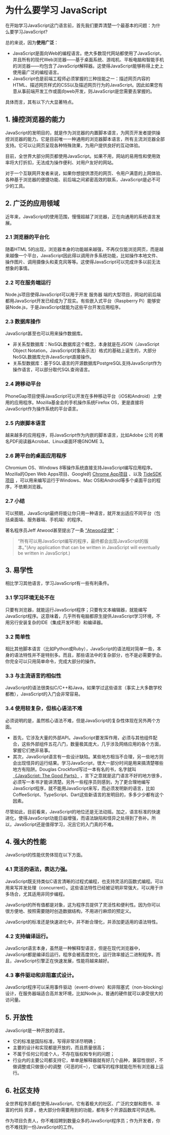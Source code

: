 # 为什么要学习 JavaScript

在开始学习JavaScript这门语言前，首先我们要弄清楚一个最基本的问题：为什么要学习JavaScript?

总的来说，因为**使用广泛**：

*   JavaScript是面向Web的编程语言。绝大多数现代网站都使用了JavaScript，并且所有的现代Web浏览器——基于桌面系统、游戏机、平板电脑和智能手机的浏览器——均包含了JavaScript解释器。这使得JavaScript能够称得上史上使用最广泛的编程语言。
*   JavaScript也是前端工程师必须掌握的三种技能之一：描述网页内容的HTML、描述网页样式的CSS以及描述网页行为的JavaScript。因此如果您有意从事前端开发工作或面向web开发，则JavaScript是您需要去掌握的。

具体而言，其有以下六大显著特点。

## 1. 操控浏览器的能力

JavaScript的发明目的，就是作为浏览器的内置脚本语言，为网页开发者提供操控浏览器的能力。它是目前唯一一种通用的浏览器脚本语言，所有主流浏览器全部支持。它可以让网页呈现各种特殊效果，为用户提供良好的互动体验。

目前，全世界大部分网页都使用JavaScript。如果不用，网站的易用性和使用效率将大打折扣，无法成为操作便利、对用户友好的网站。

对于一个互联网开发者来说，如果你想提供漂亮的网页、令用户满意的上网体验、各种基于浏览器的便捷功能、前后端之间紧密高效的联系，JavaScript是必不可少的工具。

## 2. 广泛的应用领域

近年来，JavaScript的使用范围，慢慢超越了浏览器，正在向通用的系统语言发展。

### 2.1 浏览器的平台化

随着HTML 5的出现，浏览器本身的功能越来越强，不再仅仅能浏览网页，而是越来越像一个平台，JavaScript因此得以调用许多系统功能，比如操作本地文件、操作图片、调用摄像头和麦克风等等。这使得JavaScript可以完成许多以前无法想象的事情。

### 2.2 可在服务端运行

Node.js项目使得JavaScript可以用于开发 服务器 端的大型项目，网站的前后端都用JavaScript开发已经成为了现实。有些嵌入式平台（Raspberry Pi）能够安装Node.js，于是JavaScript就能为这些平台开发应用程序。

### 2.3 数据库操作

JavaScript甚至也可以用来操作数据库。

*   非关系型数据库：NoSQL数据库这个概念，本身就是在JSON（JavaScript Object Notation，JavaScript对象表示法）格式的基础上诞生的，大部分NoSQL数据库允许JavaScript直接操作。
*   关系型数据库：基于SQL语言的开源数据库PostgreSQL支持JavaScript作为操作语言，可以部分取代SQL查询语言。

### 2.4 跨移动平台

PhoneGap项目使得JavaScript可以开发在多种移动平台（iOS和Android）上使用的应用程序。Mozilla基金会的手机操作系统Firefox OS，更是直接将JavaScript作为操作系统的平台语言。

### 2.5 内嵌脚本语言

越来越多的应用程序，将JavaScript作为内嵌的脚本语言，比如Adobe 公司 的著名PDF阅读器Acrobat、Linux桌面环境GNOME 3。

### 2.6 跨平台的桌面应用程序

Chromium OS、Windows 8等操作系统直接支持JavaScript编写应用程序。Mozilla的Open Web Apps项目、Google的 [Chrome App项目](http://developer.chrome.com/apps/about_apps) 、以及 [TideSDK项目](http://www.tidesdk.org/) ，可以用来编写运行于Windows、Mac OS和Android等多个桌面平台的程序，不依赖浏览器。

### 2.7 小结

可以预期，JavaScript最终将能让你只用一种语言，就开发出适应不同平台（包括桌面端、服务器端、手机端）的程序。

著名程序员Jeff Atwood甚至提出了一条 [“Atwood定律”](http://www.codinghorror.com/blog/2007/07/the-principle-of-least-power.html) ：

> “所有可以用JavaScript编写的程序，最终都会出现JavaScript的版本。”(Any application that can be written in JavaScript will eventually be written in JavaScript.)

## 3. 易学性

相比学习其他语言，学习JavaScript有一些有利条件。

### 3.1 学习环境无处不在

只要有浏览器，就能运行JavaScript程序；只要有文本编辑器，就能编写JavaScript程序。这意味着，几乎所有电脑都原生提供JavaScript学习环境，不用另行安装复杂的IDE（集成开发环境）和编译器。

### 3.2 简单性

相比其他脚本语言（比如Python或Ruby），JavaScript的语法相对简单一些，本身的语法特性并不是特别多。而且，那些语法中的复杂部分，也不是必需要学会。你完全可以只用简单命令，完成大部分的操作。

### 3.3 与主流语言的相似性

JavaScript的语法很类似C/C++和Java，如果学过这些语言（事实上大多数学校都教），JavaScript的入门会非常容易。

### 3.4 使用较复杂，但核心语法不难

必须说明的是，虽然核心语法不难，但是JavaScript的复杂性体现在另外两个方面。

*   首先，它涉及大量的外部API。JavaScript要发挥作用，必须与其他组件配合，这些外部组件五花八门，数量极其庞大，几乎涉及网络应用的各个方面，掌握它们绝非易事。
*   其次，JavaScript语言有一些设计缺陷。某些地方相当不合理，另一些地方则会出现怪异的运行结果。学习JavaScript，很大一部分时间是用来搞清楚哪些地方有陷阱。Douglas Crockford写过一本有名的书，名字就叫 [《JavaScript: The Good Parts》](http://javascript.crockford.com/) ，言下之意就是这门语言不好的地方很多，必须写一本书才能讲清楚。另外一些程序员则感到，为了更合理地编写JavaScript程序，就不能用JavaScript来写，而必须发明新的语言，比如CoffeeScript、TypeScript、Dart这些新语言的发明目的，多多少少都有这个因素。

尽管如此，目前看来，JavaScript的地位还是无法动摇。加之，语言标准的快速进化，使得JavaScript功能日益增强，而语法缺陷和怪异之处得到了弥补。所以，JavaScript还是值得学习，况且它的入门真的不难。

## 4. 强大的性能

JavaScript的性能优势体现在以下方面。

### 4.1 灵活的语法，表达力强。

JavaScript既支持类似C语言清晰的过程式编程，也支持灵活的函数式编程。可以用来写并发处理（concurrent）。这些语法特性已经被证明非常强大，可以用于许多场合，尤其适用非同步编程。

JavaScript的所有值都是对象，这为程序员提供了灵活性和便利性。因为你可以很方便地、按照需要随时创造数据结构，不用进行麻烦的预定义。

JavaScript的标准还是快速进化中，并不断合理化，并添加更适用的语法特性。

### 4.2 支持编译运行。

JavaScript语言本身，虽然是一种解释型语言，但是在现代浏览器中，JavaScript都是编译后运行。程序会被高度优化，运行效率接近二进制程序。而且，JavaScript引擎正在快速发展，性能将越来越好。

### 4.3 事件驱动和非阻塞式设计。

JavaScript程序可以采用事件驱动（event-driven）和非阻塞式（non-blocking）设计，在服务器端适合高并发环境，比如Node.js，普通的硬件就可以承受很大的访问量。

## 5. 开放性

JavaScript是一种开放的语言。

*   它的标准是国际标准，写得非常详尽明确；
*   主要的设计和实现都是开放的，而且质量很高；
*   不属于任何公司或个人，不存在版权和专利的问题；
*   行业内的主要公司都支持它，单单是解释器就有好几个品种，兼容性很好，不做调整或只做很小的调整（可恶的IE~），它编写的程序就能在所有浏览器上运行。

## 6. 社区支持

全世界程序员都在使用JavaScript，它有着极大的社区、广泛的文献和图书、丰富的代码 资源 。绝大部分你需要用到的功能，都有多个开源函数库可供选用。

作为项目负责人，你不难招聘到数量众多的JavaScript程序员；作为开发者，你也不难找到一份JavaScript的工作。
